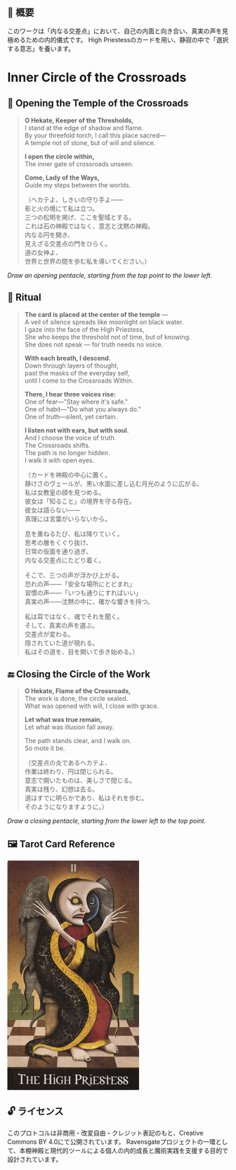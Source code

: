 ## 🧭 概要

このワークは「内なる交差点」において、自己の内面と向き合い、真実の声を見極めるための内的儀式です。
High Priestessのカードを用い、静寂の中で「選択する意志」を養います。

# Inner Circle of the Crossroads

## 🛑 Opening the Temple of the Crossroads

> **O Hekate, Keeper of the Thresholds,**  
> I stand at the edge of shadow and flame.  
> By your threefold torch, I call this place sacred—  
> A temple not of stone, but of will and silence.  
>  
> **I open the circle within,**  
> The inner gate of crossroads unseen.  
>  
> **Come, Lady of the Ways,**  
> Guide my steps between the worlds.  
>  
> （ヘカテよ、しきいの守り手よ——  
> 影と火の境にて私は立つ。  
> 三つの松明を掲げ、ここを聖域とする。  
> これは石の神殿ではなく、意志と沈黙の神殿。  
> 内なる円を開き、  
> 見えざる交差点の門をひらく。  
> 道の女神よ、  
> 世界と世界の間を歩む私を導いてください。）

*Draw an opening pentacle, starting from the top point to the lower left.*

## 🔮 Ritual

> **The card is placed at the center of the temple** —  
> A veil of silence spreads like moonlight on black water.  
> I gaze into the face of the High Priestess,  
> She who keeps the threshold not of time, but of knowing.  
> She does not speak — for truth needs no voice.  
>  
> **With each breath, I descend.**  
> Down through layers of thought,  
> past the masks of the everyday self,  
> until I come to the Crossroads Within.  
>  
> **There, I hear three voices rise:**  
> One of fear—"Stay where it's safe."  
> One of habit—"Do what you always do."  
> One of truth—silent, yet certain.  
>  
> **I listen not with ears, but with soul.**  
> And I choose the voice of truth.  
> The Crossroads shifts.  
> The path is no longer hidden.  
> I walk it with open eyes.  
>  
> （カードを神殿の中心に置く。  
> 静けさのヴェールが、黒い水面に差し込む月光のように広がる。  
> 私は女教皇の顔を見つめる。  
> 彼女は「知ること」の境界を守る存在。  
> 彼女は語らない——  
> 真理には言葉がいらないから。  
>  
> 息を重ねるたび、私は降りていく。  
> 思考の層をくぐり抜け、  
> 日常の仮面を通り過ぎ、  
> 内なる交差点にたどり着く。  
>  
> そこで、三つの声が浮かび上がる。  
> 恐れの声——「安全な場所にとどまれ」  
> 習慣の声——「いつも通りにすればいい」  
> 真実の声——沈黙の中に、確かな響きを持つ。  
>  
> 私は耳ではなく、魂でそれを聞く。  
> そして、真実の声を選ぶ。  
> 交差点が変わる。  
> 隠されていた道が現れる。  
> 私はその道を、目を開いて歩き始める。）  

## 🔚 Closing the Circle of the Work

> **O Hekate, Flame of the Crossroads,**  
> The work is done, the circle sealed.  
> What was opened with will, I close with grace.  
>  
> **Let what was true remain,**  
> Let what was illusion fall away.  
>  
> The path stands clear, and I walk on.  
> So mote it be.  
>  
> （交差点の炎であるヘカテよ、  
> 作業は終わり、円は閉じられる。  
> 意志で開いたものは、美しさで閉じる。  
> 真実は残り、幻想は去る。  
> 道はすでに明らかであり、私はそれを歩む。  
> そのようになりますように。）

*Draw a closing pentacle, starting from the lower left to the top point.*


## 🖼️ Tarot Card Reference

<img src="inner_high_priestess.jpg" width="300">


## 🔓 ライセンス

このプロトコルは非商用・改変自由・クレジット表記のもと、Creative Commons BY 4.0にて公開されています。
Ravensgateプロジェクトの一環として、本棚神殿と現代的ツールによる個人の内的成長と魔術実践を支援する目的で設計されています。
